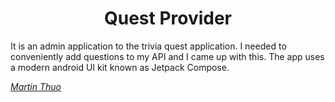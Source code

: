 <h1 align="center">Quest Provider</h1>

It is an admin application to the trivia quest application. I needed to conveniently add questions to my API and I came up with this.
The app uses a modern android UI kit known as Jetpack Compose.



[*Martin Thuo*](https://www.twitter.com/mertoenjosh)